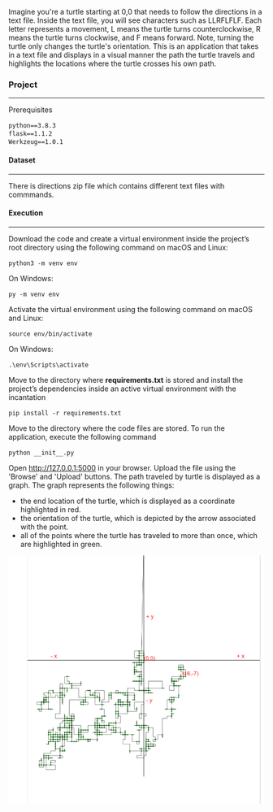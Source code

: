 Imagine you're a turtle starting at 0,0 that needs to follow the directions in a text file. Inside the text file, you will see characters such as LLRFLFLF. Each letter represents a movement, L means the turtle turns counterclockwise, R means the turtle turns clockwise, and F means forward. Note, turning the turtle only changes the turtle's orientation. This is an application that takes in a text file and displays in a visual manner the path the turtle travels and highlights the locations where the turtle crosses his own path.  

### Project
_______________________________________________________________________________________________
Prerequisites
```
python==3.8.3
flask==1.1.2
Werkzeug==1.0.1
```

#### Dataset
____________________________________________________________________________________________________
There is directions zip file which contains different text files with commmands. 

#### Execution
____________________________________________________________________________________________________
Download the code and create a virtual environment inside the project’s root directory using the following command on macOS and Linux:
```
python3 -m venv env
```
On Windows:
```
py -m venv env
```
Activate the virtual environment using the following command
on macOS and Linux:
```
source env/bin/activate
```
On Windows:
```
.\env\Scripts\activate
```
Move to the directory where __requirements.txt__ is stored and install the project’s dependencies inside an active virtual environment with the incantation 
```
pip install -r requirements.txt
```
Move to the directory where the code files are stored. To run the application, execute the following command 
```
python __init__.py
```
Open http://127.0.0.1:5000 in your browser. Upload the file using the 'Browse' and 'Upload' buttons. The path traveled by turtle is displayed as a graph.
The graph represents the following things:
* the end location of the turtle, which is displayed as a coordinate highlighted in red.
* the orientation of the turtle, which is depicted by the arrow associated with the point. 
* all of the points where the turtle has traveled to more than once, which are highlighted in green.

![path traveled based on instructions](https://github.com/pkaplish20/AltaML_Coding_Exercise/blob/master/Assets/Path.png)

